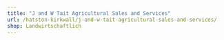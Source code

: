 ```yaml
---
title: "J and W Tait Agricultural Sales and Services"
url: /hatston-kirkwall/j-and-w-tait-agricultural-sales-and-services/
shop: Landwirtschaftlich
---
```


